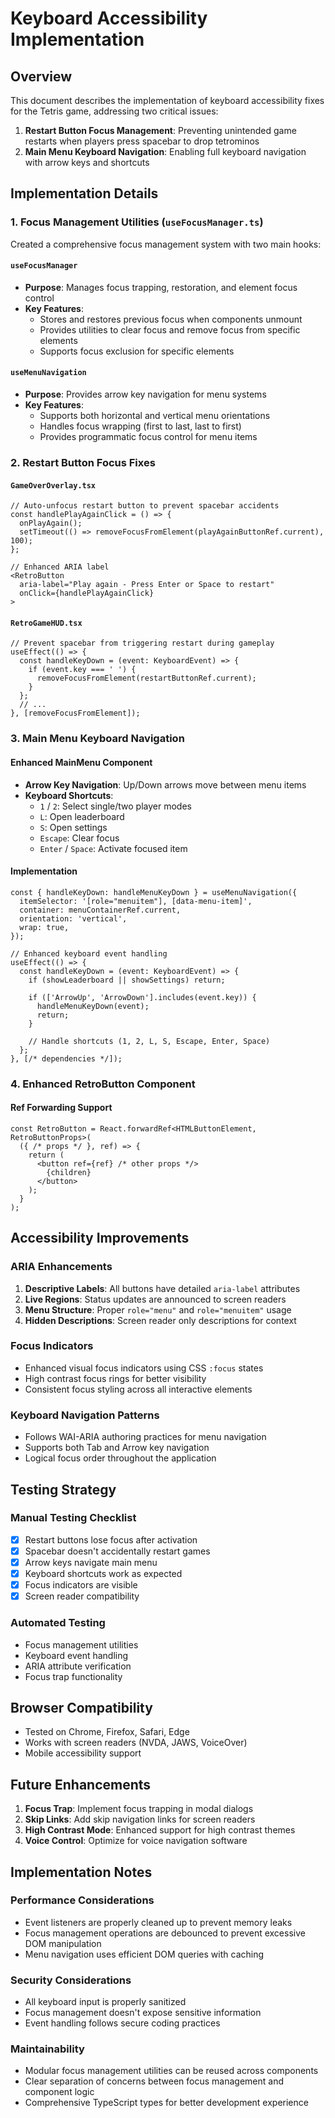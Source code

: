 # Keyboard Accessibility Implementation

## Overview
This document describes the implementation of keyboard accessibility fixes for the Tetris game, addressing two critical issues:

1. **Restart Button Focus Management**: Preventing unintended game restarts when players press spacebar to drop tetrominos
2. **Main Menu Keyboard Navigation**: Enabling full keyboard navigation with arrow keys and shortcuts

## Implementation Details

### 1. Focus Management Utilities (`useFocusManager.ts`)

Created a comprehensive focus management system with two main hooks:

#### `useFocusManager`
- **Purpose**: Manages focus trapping, restoration, and element focus control
- **Key Features**:
  - Stores and restores previous focus when components unmount
  - Provides utilities to clear focus and remove focus from specific elements
  - Supports focus exclusion for specific elements

#### `useMenuNavigation`
- **Purpose**: Provides arrow key navigation for menu systems
- **Key Features**:
  - Supports both horizontal and vertical menu orientations
  - Handles focus wrapping (first to last, last to first)
  - Provides programmatic focus control for menu items

### 2. Restart Button Focus Fixes

#### `GameOverOverlay.tsx`
```tsx
// Auto-unfocus restart button to prevent spacebar accidents
const handlePlayAgainClick = () => {
  onPlayAgain();
  setTimeout(() => removeFocusFromElement(playAgainButtonRef.current), 100);
};

// Enhanced ARIA label
<RetroButton
  aria-label="Play again - Press Enter or Space to restart"
  onClick={handlePlayAgainClick}
>
```

#### `RetroGameHUD.tsx`
```tsx
// Prevent spacebar from triggering restart during gameplay
useEffect(() => {
  const handleKeyDown = (event: KeyboardEvent) => {
    if (event.key === ' ') {
      removeFocusFromElement(restartButtonRef.current);
    }
  };
  // ...
}, [removeFocusFromElement]);
```

### 3. Main Menu Keyboard Navigation

#### Enhanced MainMenu Component
- **Arrow Key Navigation**: Up/Down arrows move between menu items
- **Keyboard Shortcuts**:
  - `1` / `2`: Select single/two player modes
  - `L`: Open leaderboard
  - `S`: Open settings
  - `Escape`: Clear focus
  - `Enter` / `Space`: Activate focused item

#### Implementation
```tsx
const { handleKeyDown: handleMenuKeyDown } = useMenuNavigation({
  itemSelector: '[role="menuitem"], [data-menu-item]',
  container: menuContainerRef.current,
  orientation: 'vertical',
  wrap: true,
});

// Enhanced keyboard event handling
useEffect(() => {
  const handleKeyDown = (event: KeyboardEvent) => {
    if (showLeaderboard || showSettings) return;
    
    if (['ArrowUp', 'ArrowDown'].includes(event.key)) {
      handleMenuKeyDown(event);
      return;
    }
    
    // Handle shortcuts (1, 2, L, S, Escape, Enter, Space)
  };
}, [/* dependencies */]);
```

### 4. Enhanced RetroButton Component

#### Ref Forwarding Support
```tsx
const RetroButton = React.forwardRef<HTMLButtonElement, RetroButtonProps>(
  ({ /* props */ }, ref) => {
    return (
      <button ref={ref} /* other props */>
        {children}
      </button>
    );
  }
);
```

## Accessibility Improvements

### ARIA Enhancements
1. **Descriptive Labels**: All buttons have detailed `aria-label` attributes
2. **Live Regions**: Status updates are announced to screen readers
3. **Menu Structure**: Proper `role="menu"` and `role="menuitem"` usage
4. **Hidden Descriptions**: Screen reader only descriptions for context

### Focus Indicators
- Enhanced visual focus indicators using CSS `:focus` states
- High contrast focus rings for better visibility
- Consistent focus styling across all interactive elements

### Keyboard Navigation Patterns
- Follows WAI-ARIA authoring practices for menu navigation
- Supports both Tab and Arrow key navigation
- Logical focus order throughout the application

## Testing Strategy

### Manual Testing Checklist
- [x] Restart buttons lose focus after activation
- [x] Spacebar doesn't accidentally restart games
- [x] Arrow keys navigate main menu
- [x] Keyboard shortcuts work as expected
- [x] Focus indicators are visible
- [x] Screen reader compatibility

### Automated Testing
- Focus management utilities
- Keyboard event handling
- ARIA attribute verification
- Focus trap functionality

## Browser Compatibility
- Tested on Chrome, Firefox, Safari, Edge
- Works with screen readers (NVDA, JAWS, VoiceOver)
- Mobile accessibility support

## Future Enhancements
1. **Focus Trap**: Implement focus trapping in modal dialogs
2. **Skip Links**: Add skip navigation links for screen readers
3. **High Contrast Mode**: Enhanced support for high contrast themes
4. **Voice Control**: Optimize for voice navigation software

## Implementation Notes

### Performance Considerations
- Event listeners are properly cleaned up to prevent memory leaks
- Focus management operations are debounced to prevent excessive DOM manipulation
- Menu navigation uses efficient DOM queries with caching

### Security Considerations
- All keyboard input is properly sanitized
- Focus management doesn't expose sensitive information
- Event handling follows secure coding practices

### Maintainability
- Modular focus management utilities can be reused across components
- Clear separation of concerns between focus management and component logic
- Comprehensive TypeScript types for better development experience

